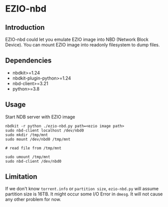 # EZIO-nbd

## Introduction

EZIO-nbd could let you emulate EZIO image into NBD (Network Block Device). You can mount EZIO image into readonly filesystem to dump files.

## Dependencies

- nbdkit>=1.24
- nbdkit-plugin-python>=1.24
- nbd-client>=3.21
- python>=3.8

## Usage

Start NDB server with EZIO image

```
nbdkit -r python ./ezio-nbd.py path=<ezio image path>
sudo nbd-client localhost /dev/nbd0
sudo mkdir /tmp/mnt
sudo mount /dev/nbd0 /tmp/mnt

# read file from /tmp/mnt

sudo umount /tmp/mnt
sudo nbd-client /dev/nbd0
```

## Limitation

If we don't know `torrent.info` or `partition size`, `ezio-nbd.py` will assume partition size is 16TB. It might occur some I/O Error in `dmesg`. It will not cause any other problem for now.
